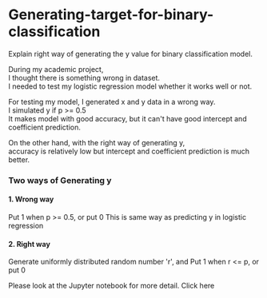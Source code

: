# Generating-target-for-binary-classification
Explain right way of generating the y value for binary classification model.

During my academic project,<br>
I thought there is something wrong in dataset.<br>
I needed to test my logistic regression model whether it works well or not.<br>

For testing my model, I generated x and y data in a wrong way.<br>
I simulated y if p >= 0.5<br>
It makes model with good accuracy, but it can't have good intercept and coefficient prediction.<br>

On the other hand, with the right way of generating y,<br>
accuracy is relatively low but intercept and coefficient prediction is much better.

### Two ways of Generating y
#### 1. Wrong way
Put 1 when p >= 0.5, or put 0
This is same way as predicting y in logistic regression

#### 2. Right way
Generate uniformly distributed random number 'r',
and Put 1 when r <= p, or put 0

Please look at the Jupyter notebook for more detail. Click here

